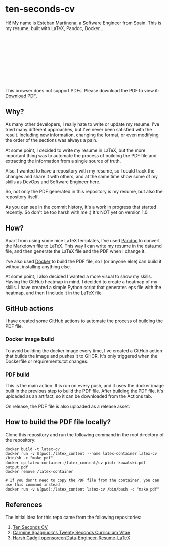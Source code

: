 # ten-seconds-cv

Hi!
My name is Esteban Martinena, a Software Engineer from Spain. 
This is my resume, built with LaTeX, Pandoc, Docker...

<object data="https://github.com/orensbruli/ten-seconds-cv/releases/latest/download/esteban_martinena_cv.pdf" type="application/pdf" width="700px" height="700px">
    <embed src="https://github.com/orensbruli/ten-seconds-cv/releases/latest/download/esteban_martinena_cv.pdf">
        <p>This browser does not support PDFs. Please download the PDF to view it: <a href="https://github.com/orensbruli/ten-seconds-cv/releases/latest/download/esteban_martinena_cv.pdf">Download PDF</a>.</p>
    </embed>
</object>

## Why?
As many other developers, I really hate to write or update my resume.
I've tried many different approaches, but I've never been satisfied with the result.
Including new information, changing the format, or even modifying the order of the sections was always a pain.

At some point, I decided to write my resume in LaTeX,
but the more important thing was to automate the process of building the PDF file
and extracting the information from a single source of truth.

Also, I wanted to have a repository with my resume, so I could track the changes and share it with others, and
at the same time show some of my skills as DevOps and Software Engineer here.

So, not only the PDF generated in this repository is my resume, but also the repository itself.

As you can see in the commit history, it's a work in progress that started recently.
So don't be too harsh with me :) It's NOT yet on version 1.0.

## How?
Apart from using some nice LaTeX templates,
I've used [Pandoc](https://pandoc.org/) to convert the Markdown file to LaTeX.
This way I can write my resume in the data.md file, and then generate the LaTeX file and the PDF when I change it.

I've also used [Docker](https://www.docker.com/) to build the PDF file,
so I (or anyone else) can build it without installing anything else.

At some point, I also decided I wanted a more visual to show my skills.
Having the GitHub heatmap in mind, I decided to create a heatmap of my skills.
I have created a simple Python script that generates eps file with the heatmap, and then I include it in the LaTeX file.

## GitHub actions
I have created some GitHub actions to automate the process of building the PDF file.

### Docker image build
To avoid building the docker image every time, I've created a GitHub action that builds the image and pushes it to GHCR.
It's only triggered when the Dockerfile or requirements.txt changes.

### PDF build
This is the main action.
It is run on every push, and it uses the docker image built in the previous step to build the PDF file.
After building the PDF file, it's uploaded as an artifact, so it can be downloaded from the Actions tab.

On release, the PDF file is also uploaded as a release asset.

## How to build the PDF file locally?

Clone this repository and run the following command in the root directory of the repository:
```shell
docker build -t latex-cv .
docker run -v $(pwd):/latex_content --name latex-container latex-cv /bin/sh -c "make pdf"
docker cp latex-container:/latex_content/cv-piotr-kowalski.pdf output.pdf
docker remove /latex-container

# If you don't need to copy the PDF file from the container, you can use this command instead
docker run -v $(pwd):/latex_content latex-cv /bin/bash -c "make pdf"
```



## References

The initial idea for this repo came from the following repositories:
1. [Ten Seconds CV](https://github.com/bitroniq/ten-seconds-cv)
2. [Carmine Spagnuolo's Twenty Seconds Curriculum Vitae](https://github.com/spagnuolocarmine/TwentySecondsCurriculumVitae-LaTex)
3. [Harsh Gadgil opensorcer/Data-Engineer-Resume-LaTeX](https://github.com/opensorceror/Data-Engineer-Resume-LaTeX)

